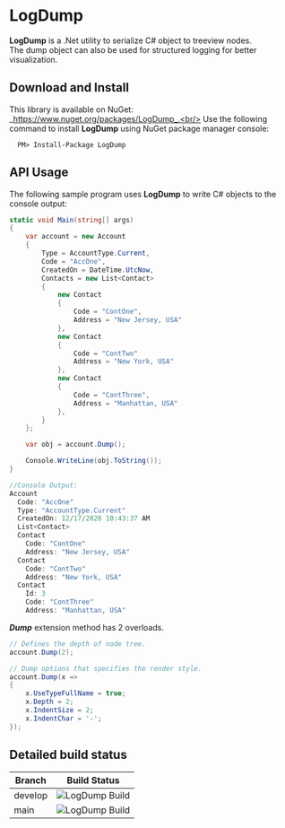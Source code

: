 # LogDump

**LogDump** is a .Net utility to serialize C# object to treeview nodes.<br/>
The dump object can also be used for structured logging for better visualization.

## Download and Install

This library is available on NuGet: _https://www.nuget.org/packages/LogDump_.<br/>
Use the following command to install **LogDump** using NuGet package manager console:

```
  PM> Install-Package LogDump
```

## API Usage

The following sample program uses **LogDump** to write C# objects to the console output:

```c#
static void Main(string[] args)
{
    var account = new Account
    {
        Type = AccountType.Current,
        Code = "AccOne",
        CreatedOn = DateTime.UtcNow,
        Contacts = new List<Contact>
        {
            new Contact
            {
                Code = "ContOne",
                Address = "New Jersey, USA"
            },
            new Contact
            {
                Code = "ContTwo"
                Address = "New York, USA"
            },
            new Contact
            {
                Code = "ContThree",
                Address = "Manhattan, USA"
            },
        }
    };

    var obj = account.Dump();

    Console.WriteLine(obj.ToString());
}

//Console Output:
Account
  Code: "AccOne"
  Type: "AccountType.Current"
  CreatedOn: 12/17/2020 10:43:37 AM
  List<Contact>
  Contact
    Code: "ContOne"
    Address: "New Jersey, USA"
  Contact
    Code: "ContTwo"
    Address: "New York, USA"
  Contact
    Id: 3
    Code: "ContThree"
    Address: "Manhattan, USA"
```

**_Dump_** extension method has 2 overloads.

```c#
// Defines the depth of node tree.
account.Dump(2);

// Dump options that specifies the render style.
account.Dump(x =>
{
    x.UseTypeFullName = true;
    x.Depth = 2;
    x.IndentSize = 2;
    x.IndentChar = '-';
});
```

## Detailed build status

| Branch  | Build Status                                                                                            |
| ------- | ------------------------------------------------------------------------------------------------------- |
| develop | ![LogDump Build](https://github.com/Achi054/LogDump/workflows/LogDump%20Build/badge.svg?branch=develop) |
| main    | ![LogDump Build](https://github.com/Achi054/LogDump/workflows/LogDump%20Build/badge.svg?branch=main)    |
